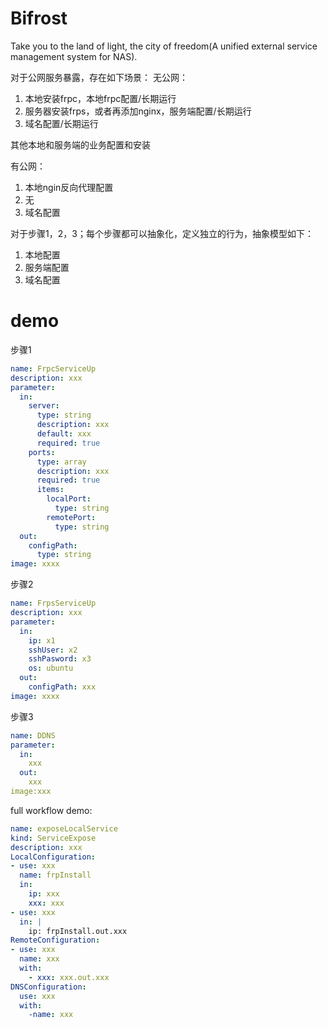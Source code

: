 # Bifrost

Take you to the land of light, the city of freedom(A unified external service management system for NAS).

对于公网服务暴露，存在如下场景：
无公网：
1. 本地安装frpc，本地frpc配置/长期运行
2. 服务器安装frps，或者再添加nginx，服务端配置/长期运行
3. 域名配置/长期运行


其他本地和服务端的业务配置和安装


有公网：
1. 本地ngin反向代理配置
2. 无
3. 域名配置

对于步骤1，2，3；每个步骤都可以抽象化，定义独立的行为，抽象模型如下：
1. 本地配置
2. 服务端配置
3. 域名配置


# demo
步骤1
```yaml
name: FrpcServiceUp
description: xxx
parameter:
  in:
    server:
      type: string
      description: xxx
      default: xxx
      required: true
    ports:
      type: array
      description: xxx
      required: true
      items:
        localPort:
          type: string
        remotePort:
          type: string
  out:
    configPath:
      type: string
image: xxxx
```

步骤2
```yaml
name: FrpsServiceUp
description: xxx
parameter:
  in:
    ip: x1
    sshUser: x2
    sshPasword: x3
    os: ubuntu
  out:
    configPath: xxx
image: xxxx
```

步骤3
```yaml
name: DDNS
parameter:
  in:
    xxx
  out:
    xxx
image:xxx
```

full workflow demo:
```yaml
name: exposeLocalService
kind: ServiceExpose
description: xxx
LocalConfiguration:
- use: xxx
  name: frpInstall
  in:
    ip: xxx
    xxx: xxx
- use: xxx
  in: |
    ip: frpInstall.out.xxx
RemoteConfiguration:
- use: xxx
  name: xxx
  with:
    - xxx: xxx.out.xxx
DNSConfiguration:
  use: xxx
  with:
    -name: xxx
```

